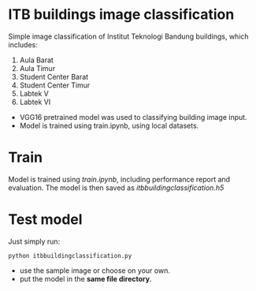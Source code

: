 # ITB buildings image classification
Simple image classification of Institut Teknologi Bandung buildings, which includes:
1. Aula Barat
2. Aula Timur
3. Student Center Barat
4. Student Center Timur
5. Labtek V
6. Labtek VI
* VGG16 pretrained model was used to classifying building image input.
* Model is trained using train.ipynb, using local datasets.

# Train
Model is trained using *train.ipynb*, including performance report and evaluation.
The model is then saved as *itbbuildingclassification.h5*

# Test model 
Just simply run:
```
python itbbuildingclassification.py
```
- use the sample image or choose on your own.
- put the model in the **same file directory**.

